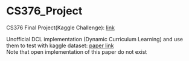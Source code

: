 # CS376_Project

CS376 Final Project(Kaggle Challenge): [link](https://www.kaggle.com/c/cassava-leaf-disease-classification)

Unofficial DCL implementation (Dynamic Curriculum Learning) and use them to test with kaggle dataset: [paper link](https://arxiv.org/abs/1901.06783)  
Note that open implementation of this paper do not exist